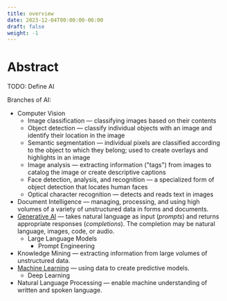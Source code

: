 ```yaml
---
title: overview
date: 2023-12-04T00:00:00-06:00
draft: false
weight: -1
---
```


# Abstract
TODO: Define AI

Branches of AI:
- Computer Vision
  - Image classification — classifying images based on their contents
  - Object detection — classify individual objects with an image and identify their location in the image
  - Semantic segmentation — individual pixels are classified according to the object to which they belong; used to create overlays and highlights in an image
  - Image analysis — extracting information ("tags") from images to catalog the image or create descriptive captions
  - Face detection, analysis, and recognition — a specialized form of object detection that locates human faces
  - Optical character recognition — detects and reads text in images
- Document Intelligence — managing, processing, and using high volumes of a variety of unstructured data in forms and documents.
- [Generative AI](../../ai/generative-ai/) — takes natural language as input (*prompts*) and returns appropriate responses (*completions*). The completion may be natural language, images, code, or audio.
  - Large Language Models
    - Prompt Engineering 
- Knowledge Mining — extracting information from large volumes of unstructured data.
- [Machine Learning](../../ai/machine-learning/) — using data to create predictive models.
  - Deep Learning
- Natural Language Processing — enable machine understanding of written and spoken language.